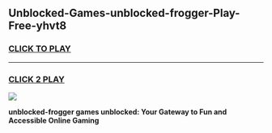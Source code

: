 
## Unblocked-Games-unblocked-frogger-Play-Free-yhvt8
<h3>
<a href="https://premium76.site?title=unblocked-frogger&ref=18A1">CLICK TO PLAY</a></h3>
<hr>

<h3>
<a href="https://premium76.site?title=unblocked-frogger&ref=18A1">CLICK 2 PLAY</a>
  
</h3>

<a href="https://premium76.site?title=unblocked-frogger&ref=18A1"><img src="https://clearcache.store/games.png"></a>


**unblocked-frogger games unblocked: Your Gateway to Fun and Accessible Online Gaming**
